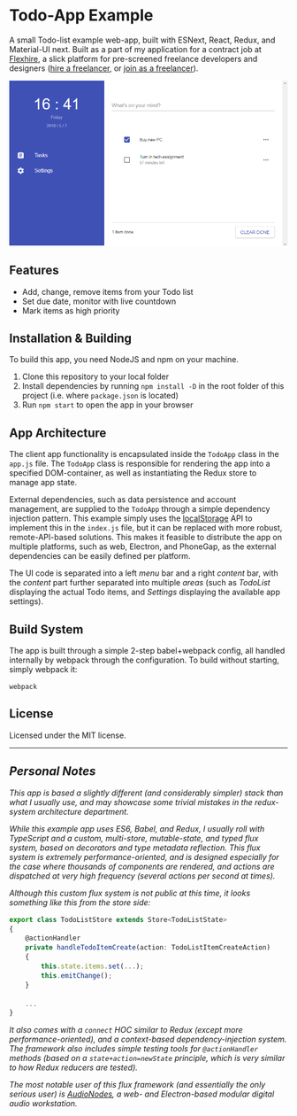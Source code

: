 # Todo-App Example

A small Todo-list example web-app, built with ESNext, React, Redux, and Material-UI next. Built as a part of my application for a contract job at [Flexhire](https://flexhire.com), a slick platform for pre-screened freelance developers and designers ([hire a freelancer](https://flexhire.com/signup/client), or [join as a freelancer](https://flexhire.com/signup/freelancer)).

![Screenshot](/dist/app-screenshot.png "Screenshot")

## Features

 - Add, change, remove items from your Todo list
 - Set due date, monitor with live countdown
 - Mark items as high priority

## Installation & Building

To build this app, you need NodeJS and npm on your machine.

 1. Clone this repository to your local folder
 2. Install dependencies by running `npm install -D` in the root folder of this project (i.e. where `package.json` is located)
 3. Run `npm start` to open the app in your browser

## App Architecture

The client app functionality is encapsulated inside the `TodoApp` class in the `app.js` file. The `TodoApp` class is responsible for rendering the app into a specified DOM-container, as well as instantiating the Redux store to manage app state.

External dependencies, such as data persistence and account management, are supplied to the `TodoApp` through a simple dependency injection pattern. This example simply uses the [localStorage](https://developer.mozilla.org/en-US/docs/Web/API/Window/localStorage) API to implement this in the `index.js` file, but it can be replaced with more robust, remote-API-based solutions. This makes it feasible to distribute the app on multiple platforms, such as web, Electron, and PhoneGap, as the external dependencies can be easily defined per platform.

The UI code is separated into a left *menu* bar and a right *content* bar, with the *content* part further separated into multiple *areas* (such as *TodoList* displaying the actual Todo items, and *Settings* displaying the available app settings).

## Build System

The app is built through a simple 2-step babel+webpack config, all handled internally by webpack through the configuration. To build without starting, simply webpack it:

```
webpack
```

## License

Licensed under the MIT license.

-----

## *Personal Notes*

*This app is based a slightly different (and considerably simpler) stack than what I usually use, and may showcase some trivial mistakes in the redux-system architecture department.*

*While this example app uses ES6, Babel, and Redux, I usually roll with TypeScript and a custom, multi-store, mutable-state, and typed flux system, based on decorators and type metadata reflection. This flux system is extremely performance-oriented, and is designed especially for the case where thousands of components are rendered, and actions are dispatched at very high frequency (several actions per second at times).*

*Although this custom flux system is not public at this time, it looks something like this from the store side:*

```ts
export class TodoListStore extends Store<TodoListState>
{
    @actionHandler
    private handleTodoItemCreate(action: TodoListItemCreateAction)
    {
        this.state.items.set(...);
        this.emitChange();
    }
    
    ...
}
```

*It also comes with a `connect` HOC similar to Redux (except more performance-oriented), and a context-based dependency-injection system. The framework also includes simple testing tools for `@actionHandler` methods (based on a `state+action=newState` principle, which is very similar to how Redux reducers are tested).*

*The most notable user of this flux framework (and essentially the _only_ serious user) is [AudioNodes](https://audionodes.com/), a web- and Electron-based modular digital audio workstation.*

